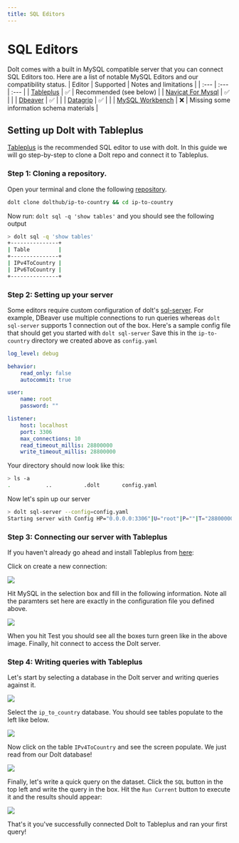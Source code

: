 ```yaml
---
title: SQL Editors
---
```


# SQL Editors

Dolt comes with a built in MySQL compatible server that you can connect SQL Editors too. Here are a list of notable MySQL Editors and our compatibility status.
| Editor | Supported | Notes and limitations |
| :--- | :--- | :--- |
| [Tableplus](https://tableplus.com/) | ✅ | Recommended (see below) |
| [Navicat For Mysql](https://www.navicat.com/en/products/navicat-for-mysql) | ✅ | |
| [Dbeaver](https://dbeaver.io/) | ✅ | |
| [Datagrip](https://www.jetbrains.com/datagrip/) | ✅ | |
| [MySQL Workbench](https://www.mysql.com/products/workbench/) | ❌ | Missing some information schema materials |

## Setting up Dolt with Tableplus

[Tableplus](https://tableplus.com/) is the recommended SQL editor to use with dolt. In this guide we will go step-by-step to clone a Dolt repo and connect it to Tableplus.

### Step 1: Cloning a repository.

Open your terminal and clone the following [repository](https://www.dolthub.com/repositories/dolthub/ip-to-country/data/master).

```bash
dolt clone dolthub/ip-to-country && cd ip-to-country
```

Now run: `dolt sql -q 'show tables'` and you should see the following output

```bash
> dolt sql -q 'show tables'
+---------------+
| Table         |
+---------------+
| IPv4ToCountry |
| IPv6ToCountry |
+---------------+
```

### Step 2: Setting up your server

Some editors require custom configuration of dolt's [sql-server](https://docs.dolthub.com/reference/cli#dolt-sql-server). For example, DBeaver use multiple connections to run queries whereas `dolt sql-server` supports 1 connection out of the box. Here's a sample config file that should get you started with `dolt sql-server` Save this in the `ip-to-country` directory we created above as `config.yaml`

```yaml
log_level: debug

behavior:
	read_only: false
	autocommit: true

user:
	name: root
	password: ""

listener:
	host: localhost
	port: 3306
	max_connections: 10
	read_timeout_millis: 28800000
	write_timeout_millis: 28800000
```

Your directory should now look like this:
```bash
> ls -a
.           ..          .dolt       config.yaml
```

Now let's spin up our server

``` bash
> dolt sql-server --config=config.yaml
Starting server with Config HP="0.0.0.0:3306"|U="root"|P=""|T="28800000"|R="false"|L="debug"
```

### Step 3: Connecting our server with Tableplus

If you haven't already go ahead and install Tableplus from [here](https://tableplus.com/download):

Click on create a new connection:

![](../.gitbook/assets/tableplus-create-new-connection.png)

Hit MySQL in the selection box and fill in the following information. Note all the paramters set here are exactly in the configuration file you defined above.

![](../.gitbook/assets/tableplus-connect-info.png)

When you hit Test you should see all the boxes turn green like in the above image. Finally, hit connect
to access the Dolt server.

### Step 4: Writing queries with Tableplus

Let's start by selecting a database in the Dolt server and writing queries against it.

![](../.gitbook/assets/select-db-tableplus.png)

Select the `ip_to_country` database. You should see tables populate to the left like below.

![](../.gitbook/assets/tables-on-left-tableplus.png)

Now click on the table `IPv4ToCountry` and see the screen populate. We just read from our Dolt database!

![](../.gitbook/assets/open-table-tableplus.png)

Finally, let's write a quick query on the dataset. Click the `SQL` button in the top left and write the query in the box. Hit the `Run Current` button to execute it and the results should appear:

![](../.gitbook/assets/run-query-tableplus.png)

That's it you've successfully connected Dolt to Tableplus and ran your first query!